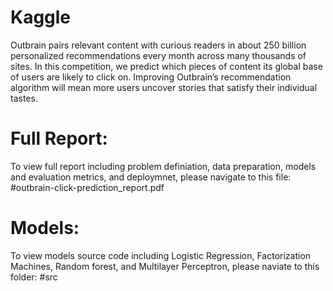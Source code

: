 # Kaggle
Outbrain pairs relevant content with curious readers in about 250 billion personalized recommendations every month across many thousands of sites. In this competition, we predict which pieces of content its global base of users are likely to click on. Improving Outbrain’s recommendation algorithm will mean more users uncover stories that satisfy their individual tastes.

# Full Report: 
 
To view full report including problem definiation, data preparation, models and evaluation metrics, and deploymnet, please navigate to this file: #outbrain-click-prediction_report.pdf 

# Models: 

To view models source code including Logistic Regression, Factorization Machines, Random forest, and Multilayer Perceptron, please naviate to this folder: #src
